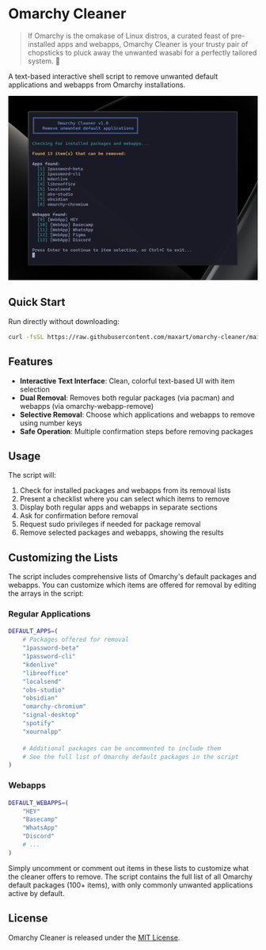 # Omarchy Cleaner

> If Omarchy is the omakase of Linux distros, a curated feast of pre-installed apps and webapps, Omarchy Cleaner is your trusty pair of chopsticks to pluck away the unwanted wasabi for a perfectly tailored system. 🥢

A text-based interactive shell script to remove unwanted default applications and webapps from Omarchy installations.

![Screenshot of Omarchy Cleaner.](./screenshot.png)

## Quick Start

Run directly without downloading:

```bash
curl -fsSL https://raw.githubusercontent.com/maxart/omarchy-cleaner/main/omarchy-cleaner.sh | bash
```


## Features

- **Interactive Text Interface**: Clean, colorful text-based UI with item selection
- **Dual Removal**: Removes both regular packages (via pacman) and webapps (via omarchy-webapp-remove)
- **Selective Removal**: Choose which applications and webapps to remove using number keys
- **Safe Operation**: Multiple confirmation steps before removing packages

## Usage

The script will:
1. Check for installed packages and webapps from its removal lists
2. Present a checklist where you can select which items to remove
3. Display both regular apps and webapps in separate sections
4. Ask for confirmation before removal
5. Request sudo privileges if needed for package removal
6. Remove selected packages and webapps, showing the results

## Customizing the Lists

The script includes comprehensive lists of Omarchy's default packages and webapps. You can customize which items are offered for removal by editing the arrays in the script:

### Regular Applications
```bash
DEFAULT_APPS=(
    # Packages offered for removal
    "1password-beta"
    "1password-cli"
    "kdenlive"
    "libreoffice"
    "localsend"
    "obs-studio"
    "obsidian"
    "omarchy-chromium"
    "signal-desktop"
    "spotify"
    "xournalpp"
    
    # Additional packages can be uncommented to include them
    # See the full list of Omarchy default packages in the script
)
```

### Webapps
```bash
DEFAULT_WEBAPPS=(
    "HEY"
    "Basecamp"
    "WhatsApp"
    "Discord"
    # ...
)
```

Simply uncomment or comment out items in these lists to customize what the cleaner offers to remove. The script contains the full list of all Omarchy default packages (100+ items), with only commonly unwanted applications active by default.


## License

Omarchy Cleaner is released under the [MIT License](https://opensource.org/licenses/MIT).